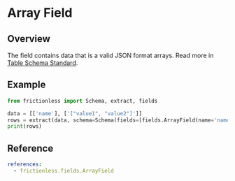 # Array Field

## Overview

The field contains data that is a valid JSON format arrays. Read more in [Table Schema Standard](https://specs.frictionlessdata.io/table-schema/#array).

## Example

```python script tabs=Python
from frictionless import Schema, extract, fields

data = [['name'], ['["value1", "value2"]']]
rows = extract(data, schema=Schema(fields=[fields.ArrayField(name='name')]))
print(rows)
```

## Reference

```yaml reference
references:
  - frictionless.fields.ArrayField
```
